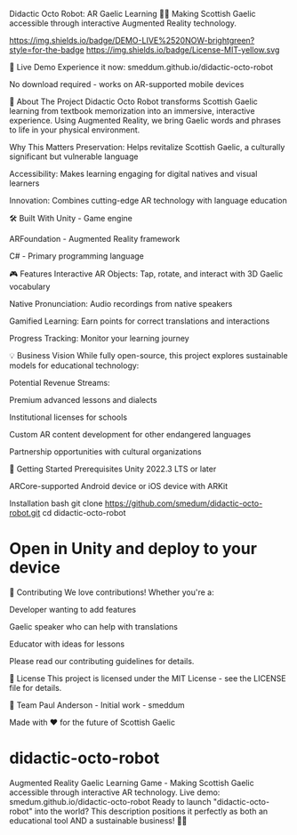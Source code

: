 Didactic Octo Robot: AR Gaelic Learning 🏴󠁧󠁢󠁳󠁣󠁴󠁿✨
Making Scottish Gaelic accessible through interactive Augmented Reality technology.

https://img.shields.io/badge/DEMO-LIVE%2520NOW-brightgreen?style=for-the-badge
https://img.shields.io/badge/License-MIT-yellow.svg

🚀 Live Demo
Experience it now: smeddum.github.io/didactic-octo-robot

No download required - works on AR-supported mobile devices

📖 About The Project
Didactic Octo Robot transforms Scottish Gaelic learning from textbook memorization into an immersive, interactive experience. Using Augmented Reality, we bring Gaelic words and phrases to life in your physical environment.

Why This Matters
Preservation: Helps revitalize Scottish Gaelic, a culturally significant but vulnerable language

Accessibility: Makes learning engaging for digital natives and visual learners

Innovation: Combines cutting-edge AR technology with language education

🛠️ Built With
Unity - Game engine

ARFoundation - Augmented Reality framework

C# - Primary programming language

🎮 Features
Interactive AR Objects: Tap, rotate, and interact with 3D Gaelic vocabulary

Native Pronunciation: Audio recordings from native speakers

Gamified Learning: Earn points for correct translations and interactions

Progress Tracking: Monitor your learning journey

💡 Business Vision
While fully open-source, this project explores sustainable models for educational technology:

Potential Revenue Streams:

Premium advanced lessons and dialects

Institutional licenses for schools

Custom AR content development for other endangered languages

Partnership opportunities with cultural organizations

🚀 Getting Started
Prerequisites
Unity 2022.3 LTS or later

ARCore-supported Android device or iOS device with ARKit

Installation
bash
git clone https://github.com/smedum/didactic-octo-robot.git
cd didactic-octo-robot
# Open in Unity and deploy to your device
🤝 Contributing
We love contributions! Whether you're a:

Developer wanting to add features

Gaelic speaker who can help with translations

Educator with ideas for lessons

Please read our contributing guidelines for details.

📜 License
This project is licensed under the MIT License - see the LICENSE file for details.

👥 Team
Paul Anderson - Initial work - smeddum

Made with ❤️ for the future of Scottish Gaelic

# didactic-octo-robot
Augmented Reality Gaelic Learning Game - Making Scottish Gaelic accessible through interactive AR technology. Live demo: smedum.github.io/didactic-octo-robot Ready to launch "didactic-octo-robot" into the world? This description positions it perfectly as both an educational tool AND a sustainable business! 🏴󠁧󠁢󠁳󠁣󠁴󠁿🚀
